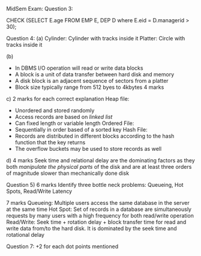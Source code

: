 MidSem Exam:
Question 3:

CHECK (SELECT E.age FROM EMP E, DEP D where E.eid = D.managerid > 30);

Question 4:
(a)
Cylinder:
	Cylinder with tracks inside it
Platter:
	Circle with tracks inside it

(b)
- In DBMS I/O operation will read or write data blocks
- A block is a unit of data transfer between hard disk and memory
- A disk block is an adjacent sequence of sectors from a platter
- Block size typically range from 512 byes to 4kbytes
4 marks

c)
2 marks for each correct explanation
Heap file:
- Unordered and stored randomly
- Access records are based on *linked list*
- Can fixed length or variable length
Ordered File:
- Sequentially in order based of a sorted key
Hash File:
- Records are distributed in different blocks according to the hash function that the key returns
- The overflow buckets may be used to store records as well

d)
4 marks
Seek time and relational delay are the dominating factors as they both *manipulate the physical parts* of the disk and are at least three orders of magnitude slower than mechanically done disk

Question 5)
6 marks
Identify three bottle neck problems: Queueing, Hot Spots, Read/Write Latency

7 marks
Queueing: Multiple users access the same database in the server at the same time
Hot Spot: Set of records in a database are simultaneously requests by many users with a high frequency for both read/write operation
Read/Write: Seek time + rotation delay + block transfer time for read and write data from/to the hard disk. It is dominated by the seek time and rotational delay


Question 7:
+2 for each dot points mentioned